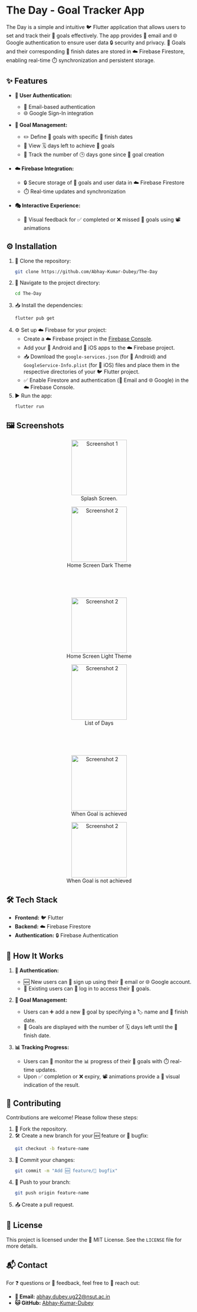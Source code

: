 # The Day - Goal Tracker App

The Day is a simple and intuitive 🐦 Flutter application that allows users to set and track their 🎯 goals effectively. The app provides 📧 email and 🌐 Google authentication to ensure user data 🔒 security and privacy. 🎯 Goals and their corresponding 📅 finish dates are stored in ☁️ Firebase Firestore, enabling real-time ⏱️ synchronization and persistent storage.


## ✨ Features

- **👤 User Authentication:**
  - 📧 Email-based authentication
  - 🌐 Google Sign-In integration

- **🎯 Goal Management:**
  - ✏️ Define 🎯 goals with specific 📅 finish dates
  - 👀 View 🗓️ days left to achieve 🎯 goals
  - 🔢 Track the number of 🕒 days gone since 🎯 goal creation

- **☁️ Firebase Integration:**
  - 🔒 Secure storage of 🎯 goals and user data in ☁️ Firebase Firestore
  - ⏱️ Real-time updates and synchronization

- **🎭 Interactive Experience:**
  - 🎥 Visual feedback for ✅ completed or ❌ missed 🎯 goals using 📽️ animations

## ⚙️ Installation

1. 📂 Clone the repository:
   ```bash
   git clone https://github.com/Abhay-Kumar-Dubey/The-Day
   ```
2. 📁 Navigate to the project directory:
   ```bash
   cd The-Day
   ```
3. 📥 Install the dependencies:
   ```bash
   flutter pub get
   ```
4. ⚙️ Set up ☁️ Firebase for your project:
   - Create a ☁️ Firebase project in the [Firebase Console](https://console.firebase.google.com/).
   - Add your 🤖 Android and 🍎 iOS apps to the ☁️ Firebase project.
   - 📥 Download the `google-services.json` (for 🤖 Android) and `GoogleService-Info.plist` (for 🍎 iOS) files and place them in the respective directories of your 🐦 Flutter project.
   - ✅ Enable Firestore and authentication (📧 Email and 🌐 Google) in the ☁️ Firebase Console.
5. ▶️ Run the app:
   ```bash
   flutter run
   ```

## 🖼️ Screenshots

<div align="center">
  <figure>
    <img src="Screenshots/SplashScreen.png" alt="Screenshot 1" width="150">
    <figcaption>Splash Screen.</figcaption>
  </figure>
  
  <figure>
    <img src="Screenshots/HomePage_dark.png" alt="Screenshot 2" width="150">
    <figcaption>Home Screen Dark Theme</figcaption>
  </figure>
   <br><br><br>
  <figure>
    <img src="Screenshots/HomePage_light.png" alt="Screenshot 2" width="150">
    <figcaption>Home Screen Light Theme</figcaption>
  </figure>
   
  <figure>
    <img src="Screenshots/DaysGrid.png" alt="Screenshot 2" width="150">
    <figcaption>List of Days</figcaption>
  </figure>
   <br><br><br>
  <figure>
    <img src="Screenshots/GoalCompleted.png" alt="Screenshot 2" width="150">
    <figcaption>When Goal is achieved</figcaption>
  </figure>
   
  <figure>
    <img src="Screenshots/GoalInCompleted.png" alt="Screenshot 2" width="150">
    <figcaption>When Goal is not achieved</figcaption>
  </figure>
</div>




## 🛠️ Tech Stack

- **Frontend:** 🐦 Flutter
- **Backend:** ☁️ Firebase Firestore
- **Authentication:** 🔒 Firebase Authentication

## 🧭 How It Works

1. **👤 Authentication:**
   - 🆕 New users can 📝 sign up using their 📧 email or 🌐 Google account.
   - 👥 Existing users can 🔑 log in to access their 🎯 goals.

2. **🎯 Goal Management:**
   - Users can ➕ add a new 🎯 goal by specifying a 🏷️ name and 📅 finish date.
   - 🎯 Goals are displayed with the number of 🗓️ days left until the 📅 finish date.

3. **📊 Tracking Progress:**
   - Users can 👀 monitor the 📊 progress of their 🎯 goals with ⏱️ real-time updates.
   - Upon ✅ completion or ❌ expiry, 📽️ animations provide a 🎨 visual indication of the result.

## 🤝 Contributing

Contributions are welcome! Please follow these steps:

1. 🍴 Fork the repository.
2. 🛠️ Create a new branch for your 🆕 feature or 🐛 bugfix:
   ```bash
   git checkout -b feature-name
   ```
3. 💾 Commit your changes:
   ```bash
   git commit -m "Add 🆕 feature/🐛 bugfix"
   ```
4. 🔄 Push to your branch:
   ```bash
   git push origin feature-name
   ```
5. 📤 Create a pull request.

## 📜 License

This project is licensed under the 📝 MIT License. See the `LICENSE` file for more details.

## 📬 Contact

For ❓ questions or 💬 feedback, feel free to 📧 reach out:

- **📧 Email:** abhay.dubey.ug22@nsut.ac.in
- **🐱 GitHub:** [Abhay-Kumar-Dubey](https://github.com/Abhay-Kumar-Dubey)


